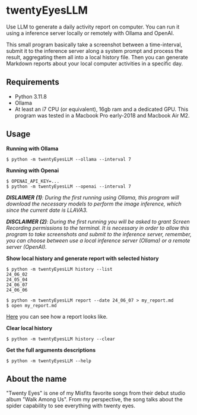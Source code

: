 # twentyEyesLLM

Use LLM to generate a daily activity report on computer. You can run it using a inference server locally or remotely with Ollama and OpenAI. 

This small program basically take a screenshot between a time-interval, submit it to the inference server along a system prompt and process the result, aggregating them all into a local history file. Then you can generate Markdown reports about your local computer activities in a specific day.

## Requirements
- Python 3.11.8
- Ollama
- At least an i7 CPU (or equivalent), 16gb ram and a dedicated GPU. This program was tested in a Macbook Pro early-2018 and Macbook Air M2.

## Usage
**Running with Ollama**
```console
$ python -m twentyEyesLLM --ollama --interval 7
```

**Running with Openai**
```console
$ OPENAI_API_KEY=...
$ python -m twentyEyesLLM --openai --interval 7
```

_**DISLAIMER (1)**: During the first running using Ollama, this program will download the necessary models to perform the image inference, which since the current date is LLAVA3._


_**DISCLAIMER (2)**: During the first running you will be asked to grant Screen Recording permissions to the terminal. It is necessary in order to allow this program to take screenshots and submit to the inference server, remember, you can choose between use a local inference server (Ollama) or a remote server (OpenAI)._ 

**Show local history and generate report with selected history**
```console
$ python -m twentyEyesLLM history --list
24_06_02
24_05_04
24_06_07
24_06_06

$ python -m twentyEyesLLM report --date 24_06_07 > my_report.md
$ open my_report.md
```

[Here](https://github.com/maclovin/twentyEyesLLM/blob/main/REPORT_SAMPLE.md) you can see how a report looks like.


**Clear local history**
```console
$ python -m twentyEyesLLM history --clear
```

**Get the full arguments descriptions**
```console
$ python -m twentyEyesLLM --help
```

## About the name
"Twenty Eyes" is one of my Misfits favorite songs from their debut studio album "Walk Among Us". From my perspective, the song talks about the spider capability to see everything with twenty eyes.

